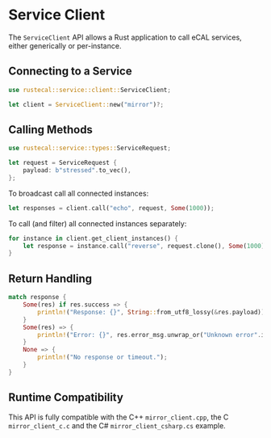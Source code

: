# Service Client

The `ServiceClient` API allows a Rust application to call eCAL services, either generically or per-instance.

## Connecting to a Service

```rust
use rustecal::service::client::ServiceClient;

let client = ServiceClient::new("mirror")?;
```

## Calling Methods

```rust
use rustecal::service::types::ServiceRequest;

let request = ServiceRequest {
    payload: b"stressed".to_vec(),
};
```

To broadcast call all connected instances:

```rust
let responses = client.call("echo", request, Some(1000));
```

To call (and filter) all connected instances separately:

```rust
for instance in client.get_client_instances() {
    let response = instance.call("reverse", request.clone(), Some(1000));
}
```

## Return Handling

```rust
match response {
    Some(res) if res.success => {
        println!("Response: {}", String::from_utf8_lossy(&res.payload));
    }
    Some(res) => {
        println!("Error: {}", res.error_msg.unwrap_or("Unknown error".into()));
    }
    None => {
        println!("No response or timeout.");
    }
}
```

## Runtime Compatibility

This API is fully compatible with the C++ `mirror_client.cpp`, the C `mirror_client_c.c` and the C# `mirror_client_csharp.cs` example.